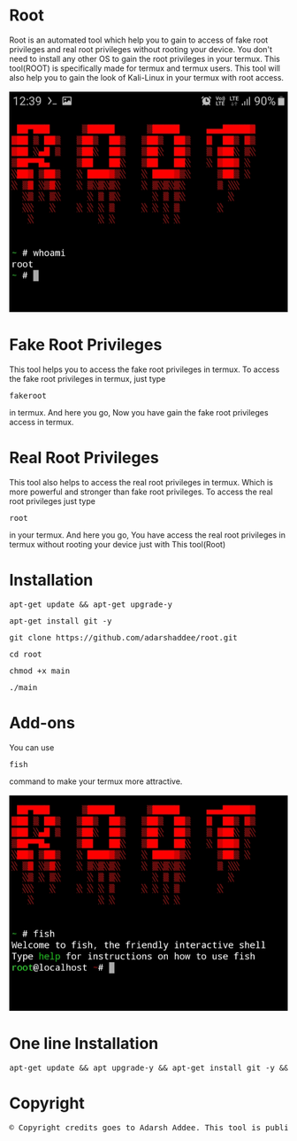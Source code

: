 # Root
Root is an automated tool which help you to gain to access of fake root privileges and real root privileges without rooting your device. You don't need to install any other OS to gain the root privileges in your termux. This tool(ROOT) is specifically made for termux and termux users. This tool will also help you to gain the look of Kali-Linux in your termux with root access.<br><br>
<centre>
![](images/Img1.jpg)
</centre>

# Fake Root Privileges
This tool helps you to access the fake root privileges in termux. To access the fake root privileges in termux, just type <pre>fakeroot</pre> in termux. And here you go, Now you have gain the fake root privileges access in termux.

# Real Root Privileges
This tool also helps to access the real root privileges in termux. Which is more powerful and stronger than fake root privileges. To access the real root privileges just type <pre>root</pre> in your termux. And here you go, You have access the real root privileges in termux without rooting your device just with This tool(Root)

# Installation
<pre>apt-get update && apt-get upgrade-y</pre>
<pre>apt-get install git -y</pre>
<pre>git clone https://github.com/adarshaddee/root.git</pre>
<pre>cd root</pre>

<pre>chmod +x main</pre>

<pre>./main</pre>

# Add-ons
You can use <pre>fish</pre> command to make your termux more attractive.<br><br>
<centre>
![](images/Img2.jpg)
</centre>

# One line Installation
<pre>apt-get update && apt upgrade-y && apt-get install git -y && git clone https://github.com/adarshaddee/root.git</pre>

# Copyright
<pre>© Copyright credits goes to Adarsh Addee. This tool is public tool anyone can use this tool.</pre>
